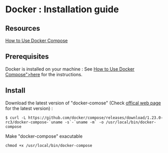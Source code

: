 Docker : Installation guide
==
Resources
-
<a href="https://linode.com/docs/applications/containers/how-to-use-docker-compose">How to Use Docker Compose</a>

Prerequisites 
-
Docker is installed on your machine : See <a href="https://github.com/babonet13/HelloWorld/blob/master/Docker/install.md">How to Use Docker Compose">here</a> for the instructions. 

Install
- 
Download the latest version of "docker-comose" (Check <a href="https://github.com/docker/compose/releases">offical web page</a> for the latest version) :
<pre><code>$ curl -L https://github.com/docker/compose/releases/download/1.23.0-rc3/docker-compose-`uname -s`-`uname -m` -o /usr/local/bin/docker-compose</code></pre>

Make "docker-compose" exacutable
<pre><code>chmod +x /usr/local/bin/docker-compose</code></pre>
